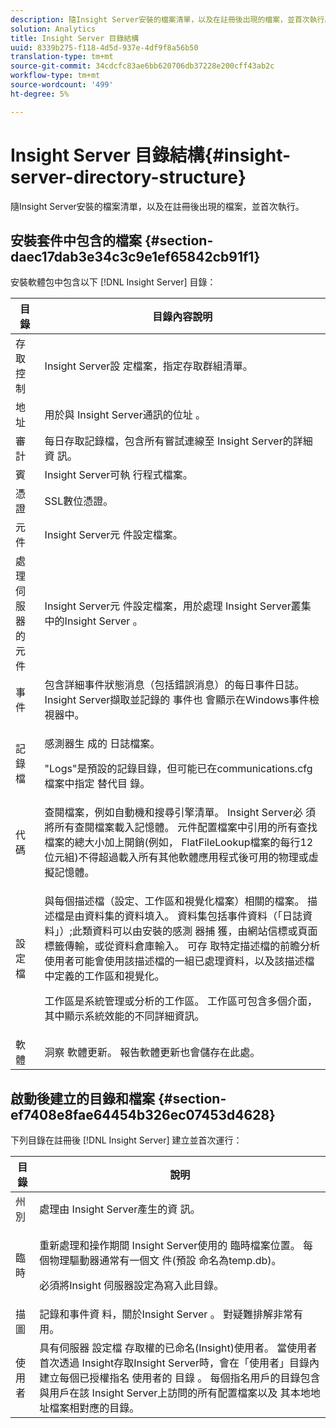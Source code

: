 ```yaml
---
description: 隨Insight Server安裝的檔案清單，以及在註冊後出現的檔案，並首次執行。
solution: Analytics
title: Insight Server 目錄結構
uuid: 8339b275-f118-4d5d-937e-4df9f8a56b50
translation-type: tm+mt
source-git-commit: 34cdcfc83ae6bb620706db37228e200cff43ab2c
workflow-type: tm+mt
source-wordcount: '499'
ht-degree: 5%

---
```



# Insight Server 目錄結構{#insight-server-directory-structure}

隨Insight Server安裝的檔案清單，以及在註冊後出現的檔案，並首次執行。

## 安裝套件中包含的檔案 {#section-daec17dab3e34c3c9e1ef65842cb91f1}

安裝軟體包中包含以下 [!DNL Insight Server] 目錄：

<table id="table_CE713A3D671C453A87986E4CD4620EF3"> 
 <thead> 
  <tr> 
   <th colname="col1" class="entry"> 目錄 </th> 
   <th colname="col2" class="entry"> 目錄內容說明 </th> 
  </tr> 
 </thead>
 <tbody> 
  <tr> 
   <td colname="col1"> 存取控制 </td> 
   <td colname="col2"> <span class="keyword"> Insight Server設 </span> 定檔案，指定存取群組清單。 </td> 
  </tr> 
  <tr> 
   <td colname="col1"> 地址 </td> 
   <td colname="col2"> 用於與 <span class="keyword"> Insight Server通訊的位址 </span>。 </td> 
  </tr> 
  <tr> 
   <td colname="col1"> 審計 </td> 
   <td colname="col2"> 每日存取記錄檔，包含所有嘗試連線至 <span class="keyword"> Insight Server的詳細資 </span>訊。 </td> 
  </tr> 
  <tr> 
   <td colname="col1"> 賓 </td> 
   <td colname="col2"> <span class="keyword"> Insight Server可執 </span> 行程式檔案。 </td> 
  </tr> 
  <tr> 
   <td colname="col1"> 憑證 </td> 
   <td colname="col2"> SSL數位憑證。 </td> 
  </tr> 
  <tr> 
   <td colname="col1"> 元件 </td> 
   <td colname="col2"> <span class="keyword"> Insight Server元 </span> 件設定檔案。 </td> 
  </tr> 
  <tr> 
   <td colname="col1"> 處理伺服器的元件 </td> 
   <td colname="col2"> <span class="keyword"> Insight Server元 </span> 件設定檔案，用於處理 <span class="keyword"> Insight Server叢集中的Insight Server </span><span class="keyword"></span> 。 </td> 
  </tr> 
  <tr> 
   <td colname="col1"> 事件 </td> 
   <td colname="col2"> 包含詳細事件狀態消息（包括錯誤消息）的每日事件日誌。 Insight Server擷取並記錄的 <span class="keyword"> 事件也 </span> 會顯示在Windows事件檢視器中。 </td> 
  </tr> 
  <tr> 
   <td colname="col1"> 記錄檔 </td> 
   <td colname="col2"> <p>感測器生 <span class="wintitle"> 成的 </span>日誌檔案。 </p> <p>"Logs"是預設的記錄目錄，但可能已在communications.cfg檔案中指定 <span class="filepath"> 替代目 </span> 錄。 </p> </td> 
  </tr> 
  <tr> 
   <td colname="col1"> 代碼 </td> 
   <td colname="col2"> 查閱檔案，例如自動機和搜尋引擎清單。 <span class="keyword"> Insight Server必 </span> 須將所有查閱檔案載入記憶體。 元件配置檔案中引用的所有查找檔案的總大小加上開銷(例如， <span class="filepath"></span> FlatFileLookup檔案的每行12位元組)不得超過載入所有其他軟體應用程式後可用的物理或虛擬記憶體。 </td> 
  </tr> 
  <tr> 
   <td colname="col1"> 設定檔 </td> 
   <td colname="col2"> <p>與每個描述檔（設定、工作區和視覺化檔案）相關的檔案。 描述檔是由資料集的資料填入。 資料集包括事件資料（「日誌資料」）;此類資料可以由安裝的感測 <span class="wintitle"> 器捕 </span>獲，由網站信標或頁面標籤傳輸，或從資料倉庫輸入。 <span class="keyword"> 可存 </span> 取特定描述檔的前瞻分析使用者可能會使用該描述檔的一組已處理資料，以及該描述檔中定義的工作區和視覺化。 </p> <p>工作區是系統管理或分析的工作區。 工作區可包含多個介面，其中顯示系統效能的不同詳細資訊。 </p> </td> 
  </tr> 
  <tr> 
   <td colname="col1"> 軟體 </td> 
   <td colname="col2"> <span class="keyword"> 洞察 </span> 軟體更新。 報告軟體更新也會儲存在此處。 </td> 
  </tr> 
 </tbody> 
</table>

## 啟動後建立的目錄和檔案 {#section-ef7408e8fae64454b326ec07453d4628}

下列目錄在註冊後 [!DNL Insight Server] 建立並首次運行：

<table id="table_89CC9F3E568044C8A0072BF0A6EDCCEF"> 
 <thead> 
  <tr> 
   <th colname="col1" class="entry"> 目錄 </th> 
   <th colname="col2" class="entry"> 說明 </th> 
  </tr> 
 </thead>
 <tbody> 
  <tr> 
   <td colname="col1"> 州別 </td> 
   <td colname="col2"> 處理由 <span class="keyword"> Insight Server產生的資 </span>訊。 </td> 
  </tr> 
  <tr> 
   <td colname="col1"> 臨時 </td> 
   <td colname="col2"> <p>重新處理和操作期間 <span class="keyword"> Insight Server使用的 </span> 臨時檔案位置。 每個物理驅動器通常有一個文 <span class="filepath"> 件(預設 </span> 命名為temp.db)。 </p> <p> <span class="keyword"> 必須將Insight </span> 伺服器設定為寫入此目錄。 </p> </td> 
  </tr> 
  <tr> 
   <td colname="col1"> 描圖 </td> 
   <td colname="col2"> 記錄和事件資 <span class="keyword"> 料，關於Insight Server </span>。 對疑難排解非常有用。 </td> 
  </tr> 
  <tr> 
   <td colname="col1"> 使用者 </td> 
   <td colname="col2"> 具有伺服器 <span class="keyword"> 設定檔 </span>存取權的已命名(Insight)使用者。 當使用者首次透過 <span class="keyword"> Insight存取Insight Server時，會在「使用者」目錄內建立每個已授權指名 </span> 使用者的 <span class="keyword"> 目錄 </span>。 每個指名用戶的目錄包含與用戶在該 <span class="keyword"> Insight Server上訪問的所有配置檔案以及 </span> 其本地地址檔案相對應的目錄。 </td> 
  </tr> 
 </tbody> 
</table>

